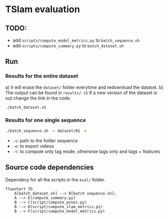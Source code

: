 # TSlam evaluation
## TODO:
- add `scripts/compute_model_metrics.py` to `batch_sequence.sh`
- add `scripts/compute_summary.py` to `batch_dataset.sh`

## Run
### Results for the entire dataset
a) it will erase the `dataset/` folder everytime and redownload the dataset.
b) The output can be found in `results/`.
c) If a new version of the dataset is out change the link in the code.
```bash
./batch_dataset.sh
```

### Results for one single sequence
```bash
./batch_sequence.sh -s dataset/01 -e
```
- `-s`: path to the folder sequence
- `-e`: to export videos
- `-t`: to compute only tag mode, otherwise tags only and tags + features


## Source code dependencies
Dependecy for all the scripts in the `eval/` folder.
```mermaid
flowchart TD
    A[batch_dataset.sh] --> B[batch sequence.sh];
    A --> E(compute_summary.py)
    B --> C(script/compute_poses.py)
    B --> D(script/compute_slam_metrics.py)
    B --> F(script/compute_model_metrics.py)
```